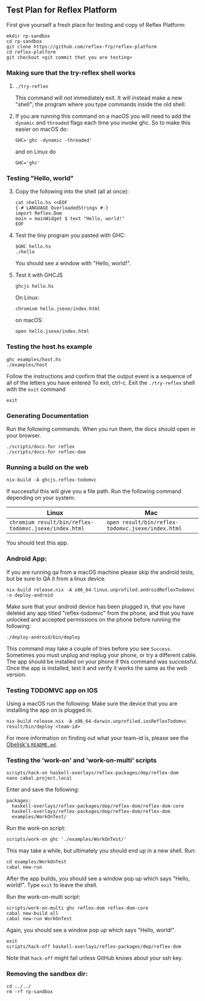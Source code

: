## Test Plan for Reflex Platform

First give yourself a fresh place for testing and copy of Reflex Platform:
```
mkdir rp-sandbox
cd rp-sandbox
git clone https://github.com/reflex-frp/reflex-platform
cd reflex-platform
git checkout <git commit that you are testing>
```

### Making sure that the try-reflex shell works

1. ```
   ./try-reflex
   ```
   This command will *not* immediately exit.
   It will instead make a new "shell"; the program where you type commands inside the old shell.

2. If you are running this command on a macOS you will need to add the `dynamic` and `threaded` flags each time you invoke ghc.
   So to make this easier on macOS do:
   ```
   GHC='ghc -dynamic -threaded'
   ```
   and on Linux do
   ```
   GHC='ghc'
   ```

### Testing "Hello, world"

3. Copy the following into the shell (all at once):
   ```
   cat >hello.hs <<EOF
   {-# LANGUAGE OverloadedStrings #-}
   import Reflex.Dom
   main = mainWidget $ text "Hello, world!"
   EOF
   ```

4. Test the tiny program you pasted with GHC:
   ```
   $GHC hello.hs
   ./hello
   ```
   You should see a window with "Hello, world!".

5. Test it with GHCJS
   ```
   ghcjs hello.hs
   ```
   On Linux:
   ```
   chromium hello.jsexe/index.html
   ```
   on macOS:
   ```
   open hello.jsexe/index.html
   ```

### Testing the host.hs example

```
ghc examples/host.hs
./examples/host
```
Follow the instructions and confirm that the output event is a sequence of all of the letters you have entered
To exit, ctrl-c.
Exit the `./try-reflex` shell with the `exit` command
```
exit
```

### Generating Documentation

Run the following commands. When you run them, the docs should open in your
browser.
```
./scripts/docs-for reflex
./scripts/docs-for reflex-dom
```

### Running a build on the web

```
nix-build -A ghcjs.reflex-todomvc
```
If successful this will give you a file path. Run the following command
depending on your system:

| Linux                                                 | Mac                                               |
|-------------------------------------------------------|---------------------------------------------------|
| `chromium result/bin/reflex-todomvc.jsexe/index.html` | `open result/bin/reflex-todomvc.jsexe/index.html` |

You should test this app.

### Android App:

If you are running qa from a macOS machine please skip the android tests, but be sure to QA it from a linux device.
```
nix-build release.nix -A x86_64-linux.unprofiled.androidReflexTodomvc -o deploy-android
```
Make sure that your android device has been plugged in, that you have deleted any app titled "reflex-todomvc" from the phone, and that you have unlocked and accepted permissions on the phone before running the following:
```
./deploy-android/bin/deploy
```
This command may take a couple of tries before you see `Success`. Sometimes you
must unplug and replug your phone, or try a different cable. The app should be
installed on your phone if this command was successful.
Once the app is installed, test it and verify it works the same as the web version.

### Testing TODOMVC app on IOS

Using a macOS run the following:
Make sure the device that you are installing the app on is plugged in.
```
nix-build release.nix -A x86_64-darwin.unprofiled.iosReflexTodomvc
result/bin/deploy <team-id>
```
For more information on finding out what your team-id is, please see the [Obelisk's `README.md`](https://github.com/obsidiansystems/obelisk/blob/develop/README.md#ios).

### Testing the 'work-on' and 'work-on-multi' scripts

```
scripts/hack-on haskell-overlays/reflex-packages/dep/reflex-dom
nano cabal.project.local
```
Enter and save the following:
```
packages:
  haskell-overlays/reflex-packages/dep/reflex-dom/reflex-dom-core
  haskell-overlays/reflex-packages/dep/reflex-dom/reflex-dom
  examples/WorkOnTest/
```

Run the work-on script:
```
scripts/work-on ghc './examples/WorkOnTest/'
```
This may take a while, but ultimately you should end up in a new shell. Run:
```
cd examples/WorkOnTest
cabal new-run
```

After the app builds, you should see a window pop up which says "Hello, world!".
Type `exit` to leave the shell.

Run the work-on-multi script:
```
scripts/work-on-multi ghc reflex-dom reflex-dom-core
cabal new-build all
cabal new-run WorkOnTest
```
Again, you should see a window pop up which says "Hello, world!".
```
exit
scripts/hack-off haskell-overlays/reflex-packages/dep/reflex-dom
```
Note that `hack-off` might fail unless GitHub knows about your ssh key.

### Removing the sandbox dir:

```
cd ../../
rm -rf rp-sandbox
```
